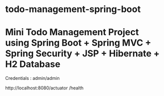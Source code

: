 # todo-management-spring-boot

# Mini Todo Management Project using Spring Boot + Spring MVC + Spring Security + JSP + Hibernate + H2 Database


Credentials : admin/admin


http://localhost:8080/actuator
/health
